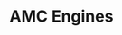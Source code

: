 ---
title: "AMC Engines"
url: /villaviciosa-de-odon/amc-engines/
shop: reparación de automóviles
---